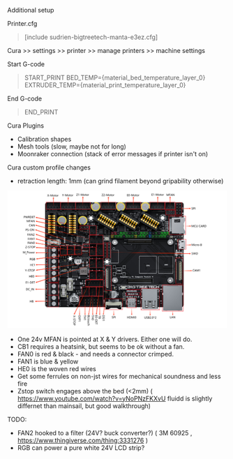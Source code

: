 Additional setup

Printer.cfg
> [include sudrien-bigtreetech-manta-e3ez.cfg]


Cura >> settings >> printer >> manage printers >> machine settings

Start G-code
> START_PRINT BED_TEMP={material_bed_temperature_layer_0} EXTRUDER_TEMP={material_print_temperature_layer_0}

End G-code
> END_PRINT

Cura Plugins
- Calibration shapes
- Mesh tools (slow, maybe not for long)
- Moonraker connection (stack of error messages if printer isn't on)

Cura custom profile changes
- retraction length: 1mm (can grind filament beyond gripability otherwise)


![E3EZ ports](./BIGTREETECH%20Manta%20E3EZ%20V1.0-Interface.jpg)


- One 24v MFAN is pointed at X & Y drivers. Either one will do.
- CB1 requires a heatsink, but seems to be ok without a fan.
- FAN0 is red & black - and needs a connector crimped.
- FAN1 is blue & yellow
- HE0 is the woven red wires
- Get some ferrules on non-jst wires for mechanical soundness and less fire
- Zstop switch engages above the bed (<2mm) ( https://www.youtube.com/watch?v=yNoPNzFKXvU fluidd is slightly differnet than mainsail, but good walkthrough)

TODO:

- FAN2 hooked to a filter (24V? buck converter?) ( 3M 60925 , https://www.thingiverse.com/thing:3331276 )
- RGB can power a pure white 24V LCD strip?
